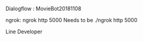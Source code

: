 Dialogflow : MovieBot20181108




ngrok:
ngrok http 5000
Needs to be ./ngrok http 5000

Line Developer
